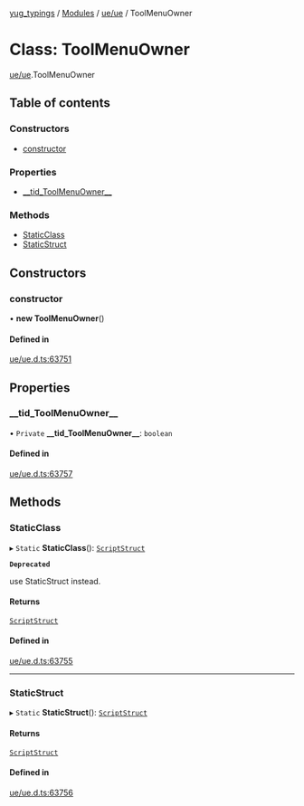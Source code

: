 [yug_typings](../README.md) / [Modules](../modules.md) / [ue/ue](../modules/ue_ue.md) / ToolMenuOwner

# Class: ToolMenuOwner

[ue/ue](../modules/ue_ue.md).ToolMenuOwner

## Table of contents

### Constructors

- [constructor](ue_ue.ToolMenuOwner.md#constructor)

### Properties

- [\_\_tid\_ToolMenuOwner\_\_](ue_ue.ToolMenuOwner.md#__tid_toolmenuowner__)

### Methods

- [StaticClass](ue_ue.ToolMenuOwner.md#staticclass)
- [StaticStruct](ue_ue.ToolMenuOwner.md#staticstruct)

## Constructors

### constructor

• **new ToolMenuOwner**()

#### Defined in

[ue/ue.d.ts:63751](https://github.com/YugMetaverse/yug_typings/blob/25cad34/ue/ue.d.ts#L63751)

## Properties

### \_\_tid\_ToolMenuOwner\_\_

• `Private` **\_\_tid\_ToolMenuOwner\_\_**: `boolean`

#### Defined in

[ue/ue.d.ts:63757](https://github.com/YugMetaverse/yug_typings/blob/25cad34/ue/ue.d.ts#L63757)

## Methods

### StaticClass

▸ `Static` **StaticClass**(): [`ScriptStruct`](ue_ue.ScriptStruct.md)

**`Deprecated`**

use StaticStruct instead.

#### Returns

[`ScriptStruct`](ue_ue.ScriptStruct.md)

#### Defined in

[ue/ue.d.ts:63755](https://github.com/YugMetaverse/yug_typings/blob/25cad34/ue/ue.d.ts#L63755)

___

### StaticStruct

▸ `Static` **StaticStruct**(): [`ScriptStruct`](ue_ue.ScriptStruct.md)

#### Returns

[`ScriptStruct`](ue_ue.ScriptStruct.md)

#### Defined in

[ue/ue.d.ts:63756](https://github.com/YugMetaverse/yug_typings/blob/25cad34/ue/ue.d.ts#L63756)
